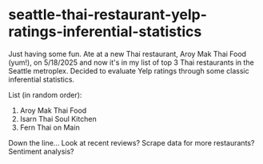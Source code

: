 ﻿# seattle-thai-restaurant-yelp-ratings-inferential-statistics
Just having some fun. Ate at a new Thai restaurant, Aroy Mak Thai Food (yum!), on 5/18/2025 and now it's in my list of top 3 Thai restaurants in the Seattle metroplex. Decided to evaluate Yelp ratings through some classic inferential statistics.

List (in random order):
1. Aroy Mak Thai Food
2. Isarn Thai Soul Kitchen
3. Fern Thai on Main

Down the line...
Look at recent reviews?
Scrape data for more restaurants?
Sentiment analysis?
